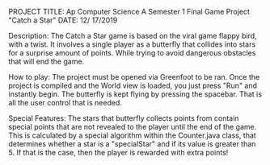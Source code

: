 PROJECT TITLE: Ap Computer Science A Semester 1 Final Game Project "Catch a Star"
DATE: 12/ 17/2019

Description: The Catch a Star game is based on the viral game flappy bird, with a twist. It involves a single player as a butterfly that collides into stars for a surprise amount of points. While trying to avoid dangerous obstacles that will end the game. 

How to play: The project must be opened via Greenfoot to be ran. Once the project is compiled and the World view is loaded, you just press "Run" and instantly begin. The butterfly is kept flying by pressing the spacebar. That is all the user control that is needed.

Special Features: The stars that  butterfly collects points from contain special points that are not revealed to the player until the end of the game. This is calculated by a special algorithm within the Counter.java class, that determines whether a star is a "specialStar" and if its value is greater than 5. If that is the case, then the player is rewarded with extra points!